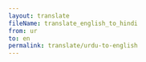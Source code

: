 ```yaml
--- 
layout: translate 
fileName: translate_english_to_hindi 
from: ur
to: en 
permalink: translate/urdu-to-english
---
```

